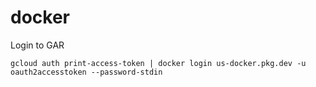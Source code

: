 # docker


Login to GAR
```
gcloud auth print-access-token | docker login us-docker.pkg.dev -u oauth2accesstoken --password-stdin
```
